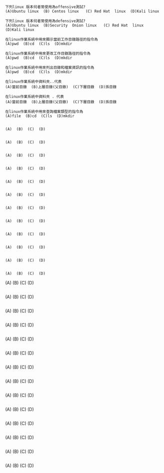 #
```
下列linux 版本何者常使用為offensive測試?
(A)Ubuntu linux  (B) Centos linux   (C) Red Hat  linux  (D)Kali linux
```
```
下列linux 版本何者常使用為defensive測試?
(A)Ubuntu linux  (B)Security  Onion linux   (C) Red Hat  linux  (D)Kali linux
```
```
在linux作業系統中用來顯示當前工作目錄路徑的指令為
(A)pwd  (B)cd  (C)ls  (D)mkdir
```

```
在linux作業系統中用來更改工作目錄路徑的指令為
(A)pwd  (B)cd  (C)ls  (D)mkdir
```

```
在linux作業系統中用來列出目錄和檔案資訊的指令為
(A)pwd  (B)cd  (C)ls  (D)mkdir
```

```
在linux作業系統中資料夾..代表
(A)當前目錄  (B)上層目錄(父目錄)  (C)下層目錄  (D)孫目錄
```

```
在linux作業系統中資料夾 . 代表
(A)當前目錄  (B)上層目錄(父目錄)  (C)下層目錄  (D)孫目錄
```
```
在linux作業系統中用來查詢檔案類型的指令為
(A)file  (B)cd  (C)ls  (D)mkdir
```

```

(A)  (B)  (C)  (D)
```

```

(A)  (B)  (C)  (D)
```

```

(A)  (B)  (C)  (D)
```

```

(A)  (B)  (C)  (D)
```

```

(A)  (B)  (C)  (D)
```

```

(A)  (B)  (C)  (D)
```

```

(A)  (B)  (C)  (D)
```

```

(A)  (B)  (C)  (D)
```

```

(A)  (B)  (C)  (D)
```

```

(A)  (B)  (C)  (D)
```

```

(A)  (B)  (C)  (D)
```

```

(A)  (B)  (C)  (D)
```

(A)  (B)  (C)  (D)
```

```

(A)  (B)  (C)  (D)
```

```

(A)  (B)  (C)  (D)
```

```

(A)  (B)  (C)  (D)
```

```

(A)  (B)  (C)  (D)
```

```

(A)  (B)  (C)  (D)
```

```

(A)  (B)  (C)  (D)
```

```

(A)  (B)  (C)  (D)
```

```

(A)  (B)  (C)  (D)
```

```

(A)  (B)  (C)  (D)
```

```

(A)  (B)  (C)  (D)
```

```

(A)  (B)  (C)  (D)
```

```

(A)  (B)  (C)  (D)
```

```

(A)  (B)  (C)  (D)
```

